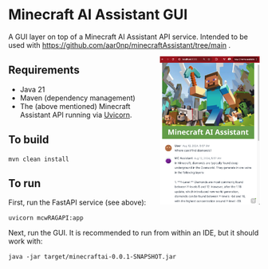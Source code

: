 # Minecraft AI Assistant GUI
A GUI layer on top of a Minecraft AI Assistant API service. Intended to be used with https://github.com/aar0np/minecraftAssistant/tree/main .


<img src="minecraft_ai_gui.png" width="200" align=right />

## Requirements
 - Java 21
 - Maven (dependency management)
 - The (above mentioned) Minecraft Assistant API running via [Uvicorn](https://www.uvicorn.org/).

## To build

```
mvn clean install
```

## To run
First, run the FastAPI service (see above):
```
uvicorn mcwRAGAPI:app
```

Next, run the GUI. It is recommended to run from within an IDE, but it should work with:
```
java -jar target/minecraftai-0.0.1-SNAPSHOT.jar
```
